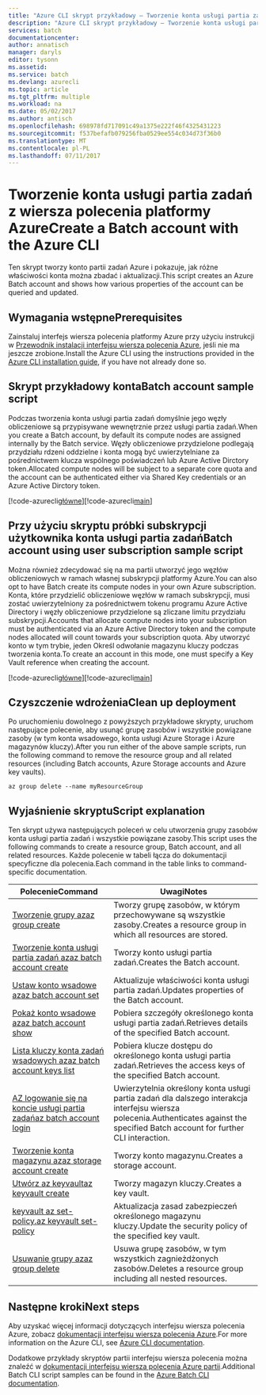 ```yaml
---
title: "Azure CLI skrypt przykładowy — Tworzenie konta usługi partia zadań | Dokumentacja firmy Microsoft"
description: "Azure CLI skrypt przykładowy — Tworzenie konta usługi partia zadań"
services: batch
documentationcenter: 
author: annatisch
manager: daryls
editor: tysonn
ms.assetid: 
ms.service: batch
ms.devlang: azurecli
ms.topic: article
ms.tgt_pltfrm: multiple
ms.workload: na
ms.date: 05/02/2017
ms.author: antisch
ms.openlocfilehash: 698978fd717091c49a1375e222f46f4325431223
ms.sourcegitcommit: f537befafb079256fba0529ee554c034d73f36b0
ms.translationtype: MT
ms.contentlocale: pl-PL
ms.lasthandoff: 07/11/2017
---
```

# <a name="create-a-batch-account-with-the-azure-cli"></a><span data-ttu-id="5bd46-103">Tworzenie konta usługi partia zadań z wiersza polecenia platformy Azure</span><span class="sxs-lookup"><span data-stu-id="5bd46-103">Create a Batch account with the Azure CLI</span></span>

<span data-ttu-id="5bd46-104">Ten skrypt tworzy konto partii zadań Azure i pokazuje, jak różne właściwości konta można zbadać i aktualizacji.</span><span class="sxs-lookup"><span data-stu-id="5bd46-104">This script creates an Azure Batch account and shows how various properties of the account can be queried and updated.</span></span>

## <a name="prerequisites"></a><span data-ttu-id="5bd46-105">Wymagania wstępne</span><span class="sxs-lookup"><span data-stu-id="5bd46-105">Prerequisites</span></span>

<span data-ttu-id="5bd46-106">Zainstaluj interfejs wiersza polecenia platformy Azure przy użyciu instrukcji w [Przewodnik instalacji interfejsu wiersza polecenia Azure](https://docs.microsoft.com/cli/azure/install-azure-cli), jeśli nie ma jeszcze zrobione.</span><span class="sxs-lookup"><span data-stu-id="5bd46-106">Install the Azure CLI using the instructions provided in the [Azure CLI installation guide](https://docs.microsoft.com/cli/azure/install-azure-cli), if you have not already done so.</span></span>

## <a name="batch-account-sample-script"></a><span data-ttu-id="5bd46-107">Skrypt przykładowy konta</span><span class="sxs-lookup"><span data-stu-id="5bd46-107">Batch account sample script</span></span>

<span data-ttu-id="5bd46-108">Podczas tworzenia konta usługi partia zadań domyślnie jego węzły obliczeniowe są przypisywane wewnętrznie przez usługi partia zadań.</span><span class="sxs-lookup"><span data-stu-id="5bd46-108">When you create a Batch account, by default its compute nodes are assigned internally by the Batch service.</span></span> <span data-ttu-id="5bd46-109">Węzły obliczeniowe przydzielone podlegają przydziału rdzeni oddzielne i konta mogą być uwierzytelniane za pośrednictwem klucza wspólnego poświadczeń lub Azure Active Dirctory token.</span><span class="sxs-lookup"><span data-stu-id="5bd46-109">Allocated compute nodes will be subject to a separate core quota and the account can be authenticated either via Shared Key credentials or an Azure Active Dirctory token.</span></span>

<span data-ttu-id="5bd46-110">[!code-azurecli[główne](../../../cli_scripts/batch/create-account/create-account.sh "Tworzenie konta")]</span><span class="sxs-lookup"><span data-stu-id="5bd46-110">[!code-azurecli[main](../../../cli_scripts/batch/create-account/create-account.sh "Create Account")]</span></span>

## <a name="batch-account-using-user-subscription-sample-script"></a><span data-ttu-id="5bd46-111">Przy użyciu skryptu próbki subskrypcji użytkownika konta usługi partia zadań</span><span class="sxs-lookup"><span data-stu-id="5bd46-111">Batch account using user subscription sample script</span></span>

<span data-ttu-id="5bd46-112">Można również zdecydować się na ma partii utworzyć jego węzłów obliczeniowych w ramach własnej subskrypcji platformy Azure.</span><span class="sxs-lookup"><span data-stu-id="5bd46-112">You can also opt to have Batch create its compute nodes in your own Azure subscription.</span></span>
<span data-ttu-id="5bd46-113">Konta, które przydzielić obliczeniowe węzłów w ramach subskrypcji, musi zostać uwierzytelniony za pośrednictwem tokenu programu Azure Active Directory i węzły obliczeniowe przydzielone są zliczane limitu przydziału subskrypcji.</span><span class="sxs-lookup"><span data-stu-id="5bd46-113">Accounts that allocate compute nodes into your subscription must be authenticated via an Azure Active Directory token and the compute nodes allocated will count towards your subscription quota.</span></span> <span data-ttu-id="5bd46-114">Aby utworzyć konto w tym trybie, jeden Określ odwołanie magazynu kluczy podczas tworzenia konta.</span><span class="sxs-lookup"><span data-stu-id="5bd46-114">To create an account in this mode, one must specify a Key Vault reference when creating the account.</span></span>

<span data-ttu-id="5bd46-115">[!code-azurecli[główne](../../../cli_scripts/batch/create-account/create-account-user-subscription.sh  "Utwórz konto, przy użyciu subskrypcji użytkownika")]</span><span class="sxs-lookup"><span data-stu-id="5bd46-115">[!code-azurecli[main](../../../cli_scripts/batch/create-account/create-account-user-subscription.sh  "Create Account using User Subscription")]</span></span>

## <a name="clean-up-deployment"></a><span data-ttu-id="5bd46-116">Czyszczenie wdrożenia</span><span class="sxs-lookup"><span data-stu-id="5bd46-116">Clean up deployment</span></span>

<span data-ttu-id="5bd46-117">Po uruchomieniu dowolnego z powyższych przykładowe skrypty, uruchom następujące polecenie, aby usunąć grupę zasobów i wszystkie powiązane zasoby (w tym konta wsadowego, konta usługi Azure Storage i Azure magazynów kluczy).</span><span class="sxs-lookup"><span data-stu-id="5bd46-117">After you run either of the above sample scripts, run the following command to remove the resource group and all related resources (including Batch accounts, Azure Storage accounts and Azure key vaults).</span></span>

```azurecli
az group delete --name myResourceGroup
```

## <a name="script-explanation"></a><span data-ttu-id="5bd46-118">Wyjaśnienie skryptu</span><span class="sxs-lookup"><span data-stu-id="5bd46-118">Script explanation</span></span>

<span data-ttu-id="5bd46-119">Ten skrypt używa następujących poleceń w celu utworzenia grupy zasobów konta usługi partia zadań i wszystkie powiązane zasoby.</span><span class="sxs-lookup"><span data-stu-id="5bd46-119">This script uses the following commands to create a resource group, Batch account, and all related resources.</span></span> <span data-ttu-id="5bd46-120">Każde polecenie w tabeli łącza do dokumentacji specyficzne dla polecenia.</span><span class="sxs-lookup"><span data-stu-id="5bd46-120">Each command in the table links to command-specific documentation.</span></span>

| <span data-ttu-id="5bd46-121">Polecenie</span><span class="sxs-lookup"><span data-stu-id="5bd46-121">Command</span></span> | <span data-ttu-id="5bd46-122">Uwagi</span><span class="sxs-lookup"><span data-stu-id="5bd46-122">Notes</span></span> |
|---|---|
| [<span data-ttu-id="5bd46-123">Tworzenie grupy az</span><span class="sxs-lookup"><span data-stu-id="5bd46-123">az group create</span></span>](https://docs.microsoft.com/cli/azure/group#create) | <span data-ttu-id="5bd46-124">Tworzy grupę zasobów, w którym przechowywane są wszystkie zasoby.</span><span class="sxs-lookup"><span data-stu-id="5bd46-124">Creates a resource group in which all resources are stored.</span></span> |
| [<span data-ttu-id="5bd46-125">Tworzenie konta usługi partia zadań az</span><span class="sxs-lookup"><span data-stu-id="5bd46-125">az batch account create</span></span>](https://docs.microsoft.com/cli/azure/batch/account#create) | <span data-ttu-id="5bd46-126">Tworzy konto usługi partia zadań.</span><span class="sxs-lookup"><span data-stu-id="5bd46-126">Creates the Batch account.</span></span>  |
| [<span data-ttu-id="5bd46-127">Ustaw konto wsadowe az</span><span class="sxs-lookup"><span data-stu-id="5bd46-127">az batch account set</span></span>](https://docs.microsoft.com/cli/azure/batch/account#set) | <span data-ttu-id="5bd46-128">Aktualizuje właściwości konta usługi partia zadań.</span><span class="sxs-lookup"><span data-stu-id="5bd46-128">Updates properties of the Batch account.</span></span>  |
| [<span data-ttu-id="5bd46-129">Pokaż konto wsadowe az</span><span class="sxs-lookup"><span data-stu-id="5bd46-129">az batch account show</span></span>](https://docs.microsoft.com/cli/azure/batch/account#show) | <span data-ttu-id="5bd46-130">Pobiera szczegóły określonego konta usługi partia zadań.</span><span class="sxs-lookup"><span data-stu-id="5bd46-130">Retrieves details of the specified Batch account.</span></span>  |
| [<span data-ttu-id="5bd46-131">Lista kluczy konta zadań wsadowych az</span><span class="sxs-lookup"><span data-stu-id="5bd46-131">az batch account keys list</span></span>](https://docs.microsoft.com/cli/azure/batch/account/keys#list) | <span data-ttu-id="5bd46-132">Pobiera klucze dostępu do określonego konta usługi partia zadań.</span><span class="sxs-lookup"><span data-stu-id="5bd46-132">Retrieves the access keys of the specified Batch account.</span></span>  |
| [<span data-ttu-id="5bd46-133">AZ logowanie się na koncie usługi partia zadań</span><span class="sxs-lookup"><span data-stu-id="5bd46-133">az batch account login</span></span>](https://docs.microsoft.com/cli/azure/batch/account#login) | <span data-ttu-id="5bd46-134">Uwierzytelnia określony konta usługi partia zadań dla dalszego interakcja interfejsu wiersza polecenia.</span><span class="sxs-lookup"><span data-stu-id="5bd46-134">Authenticates against the specified Batch account for further CLI interaction.</span></span>  |
| [<span data-ttu-id="5bd46-135">Tworzenie konta magazynu az</span><span class="sxs-lookup"><span data-stu-id="5bd46-135">az storage account create</span></span>](https://docs.microsoft.com/cli/azure/storage/account#create) | <span data-ttu-id="5bd46-136">Tworzy konto magazynu.</span><span class="sxs-lookup"><span data-stu-id="5bd46-136">Creates a storage account.</span></span> |
| [<span data-ttu-id="5bd46-137">Utwórz az keyvault</span><span class="sxs-lookup"><span data-stu-id="5bd46-137">az keyvault create</span></span>](https://docs.microsoft.com/cli/azure/keyvault#create) | <span data-ttu-id="5bd46-138">Tworzy magazyn kluczy.</span><span class="sxs-lookup"><span data-stu-id="5bd46-138">Creates a key vault.</span></span> |
| [<span data-ttu-id="5bd46-139">keyvault az set-policy.</span><span class="sxs-lookup"><span data-stu-id="5bd46-139">az keyvault set-policy</span></span>](https://docs.microsoft.com/cli/azure/keyvault#set-policy) | <span data-ttu-id="5bd46-140">Aktualizacja zasad zabezpieczeń określonego magazynu kluczy.</span><span class="sxs-lookup"><span data-stu-id="5bd46-140">Update the security policy of the specified key vault.</span></span> |
| [<span data-ttu-id="5bd46-141">Usuwanie grupy az</span><span class="sxs-lookup"><span data-stu-id="5bd46-141">az group delete</span></span>](https://docs.microsoft.com/cli/azure/group#delete) | <span data-ttu-id="5bd46-142">Usuwa grupę zasobów, w tym wszystkich zagnieżdżonych zasobów.</span><span class="sxs-lookup"><span data-stu-id="5bd46-142">Deletes a resource group including all nested resources.</span></span> |

## <a name="next-steps"></a><span data-ttu-id="5bd46-143">Następne kroki</span><span class="sxs-lookup"><span data-stu-id="5bd46-143">Next steps</span></span>

<span data-ttu-id="5bd46-144">Aby uzyskać więcej informacji dotyczących interfejsu wiersza polecenia Azure, zobacz [dokumentacji interfejsu wiersza polecenia Azure](https://docs.microsoft.com/cli/azure/overview).</span><span class="sxs-lookup"><span data-stu-id="5bd46-144">For more information on the Azure CLI, see [Azure CLI documentation](https://docs.microsoft.com/cli/azure/overview).</span></span>

<span data-ttu-id="5bd46-145">Dodatkowe przykłady skryptów partii interfejsu wiersza polecenia można znaleźć w [dokumentacji interfejsu wiersza polecenia Azure partii](../batch-cli-samples.md).</span><span class="sxs-lookup"><span data-stu-id="5bd46-145">Additional Batch CLI script samples can be found in the [Azure Batch CLI documentation](../batch-cli-samples.md).</span></span>

